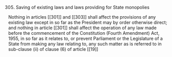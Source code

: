 305. Saving of existing laws and laws providing for State monopolies

Nothing in articles [[301]] and [[303]] shall affect the provisions of any existing law except in so far as the President may by order otherwise direct; and nothing in article [[301]] shall affect the operation of any law made before the commencement of the Constitution (Fourth Amendment) Act, 1955, in so far as it relates to, or prevent Parliament or the Legislature of a State from making any law relating to, any such matter as is referred to in sub-clause (ii) of clause (6) of article [[19]] 

